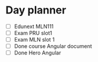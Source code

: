 

# Day planner

- [ ] Edunext  MLN111
- [ ] Exam PRU slot1
- [ ] Exam MLN slot 1
- [ ] Done course Angular document
- [ ] Done Hero Angular
